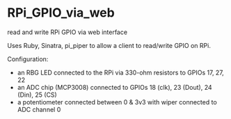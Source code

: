 # RPi_GPIO_via_web
read and write RPi GPIO via web interface

Uses Ruby, Sinatra, pi_piper to allow a client to read/write GPIO on RPi.

Configuration:
* an RBG LED connected to the RPi via 330-ohm resistors to GPIOs 17, 27, 22
* an ADC chip (MCP3008) connected to GPIOs 18 (clk), 23 (Dout), 24 (Din), 25 (CS)
* a potentiometer connected between 0 & 3v3 with wiper connected to ADC channel 0

